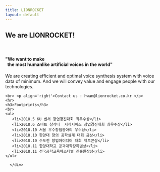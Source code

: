 ```yaml
---
title: LIONROCKET
layout: default
---
```


   <div class="content">
      <div class="container">
         <div class="post">
         <h2>We are LIONROCKET! </h2><br>
	<p class="intro"><h4>"We want to make <br> &nbsp;&nbsp;the most humanlike artificial voices in the world"</h4></p>
	<p>We are creating efficient and optimal voice synthesis system with voice data of minimum.
        And we will convey value and engage people with our technologies.</p>
				
    <br> <p align='right'>Contact us : hwan@lionrocket.co.kr </p>
    <hr>
	<h3>Footprints</h3>
    <br>
    <ul>
       <li>2018.5 KU 벤처 창업경진대회 최우수상</li>
       <li>2018.6 스마트 창작터  지식서비스 창업경진대회 최우수상</li>
       <li>2018.10 서울 우수창업동아리 우수상</li>
       <li>2018.10 한양대 창의 공학설계 대회 금상</li>
       <li>2018.10 수도전 창업아이디어 대회 헥토콘상</li>
       <li>2018.11 한양대학교 공과대학장특별상</li>
       <li>2018.11 전국공학교육페스티벌 진흥원장상</li>
    </ul>

</div>

      </div>
   </div>